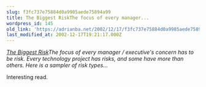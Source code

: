 ```yaml
---
slug: f3fc737e75884d0a9985aede75894a99
title: The Biggest RiskThe focus of every manager...
wordpress_id: 145
old_link: 'https://adrianba.net/2002/12/17/f3fc737e75884d0a9985aede75894a99/'
last_modified_at: 2002-12-17T19:21:17.000Z
---
```


[_The Biggest Risk_](http://www.temporaldoorway.com/programming/methodologyandmanagement/thebiggestrisk.htm)_The focus of every manager /
executive's concern has to be risk. Every technology project has
risks, and some have more than others. Here is a sampler of risk
types..._

Interesting read.
